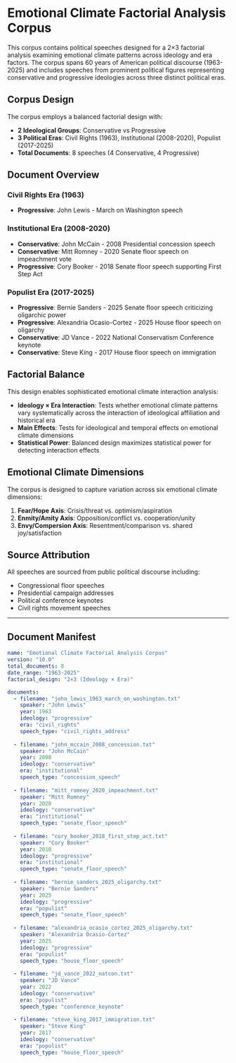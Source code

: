 # Emotional Climate Factorial Analysis Corpus

This corpus contains political speeches designed for a 2×3 factorial analysis examining emotional climate patterns across ideology and era factors. The corpus spans 60 years of American political discourse (1963-2025) and includes speeches from prominent political figures representing conservative and progressive ideologies across three distinct political eras.

## Corpus Design

The corpus employs a balanced factorial design with:
- **2 Ideological Groups**: Conservative vs Progressive
- **3 Political Eras**: Civil Rights (1963), Institutional (2008-2020), Populist (2017-2025)
- **Total Documents**: 8 speeches (4 Conservative, 4 Progressive)

## Document Overview

### Civil Rights Era (1963)
- **Progressive**: John Lewis - March on Washington speech

### Institutional Era (2008-2020)
- **Conservative**: John McCain - 2008 Presidential concession speech
- **Conservative**: Mitt Romney - 2020 Senate floor speech on impeachment vote
- **Progressive**: Cory Booker - 2018 Senate floor speech supporting First Step Act

### Populist Era (2017-2025)
- **Progressive**: Bernie Sanders - 2025 Senate floor speech criticizing oligarchic power
- **Progressive**: Alexandria Ocasio-Cortez - 2025 House floor speech on oligarchy
- **Conservative**: JD Vance - 2022 National Conservatism Conference keynote
- **Conservative**: Steve King - 2017 House floor speech on immigration

## Factorial Balance

This design enables sophisticated emotional climate interaction analysis:
- **Ideology × Era Interaction**: Tests whether emotional climate patterns vary systematically across the interaction of ideological affiliation and historical era
- **Main Effects**: Tests for ideological and temporal effects on emotional climate dimensions
- **Statistical Power**: Balanced design maximizes statistical power for detecting interaction effects

## Emotional Climate Dimensions

The corpus is designed to capture variation across six emotional climate dimensions:
1. **Fear/Hope Axis**: Crisis/threat vs. optimism/aspiration
2. **Enmity/Amity Axis**: Opposition/conflict vs. cooperation/unity
3. **Envy/Compersion Axis**: Resentment/comparison vs. shared joy/satisfaction

## Source Attribution

All speeches are sourced from public political discourse including:
- Congressional floor speeches
- Presidential campaign addresses
- Political conference keynotes
- Civil rights movement speeches

---

## Document Manifest

```yaml
name: "Emotional Climate Factorial Analysis Corpus"
version: "10.0"
total_documents: 8
date_range: "1963-2025"
factorial_design: "2×3 (Ideology × Era)"

documents:
  - filename: "john_lewis_1963_march_on_washington.txt"
    speaker: "John Lewis"
    year: 1963
    ideology: "progressive"
    era: "civil_rights"
    speech_type: "civil_rights_address"
    
  - filename: "john_mccain_2008_concession.txt"
    speaker: "John McCain"
    year: 2008
    ideology: "conservative"
    era: "institutional"
    speech_type: "concession_speech"
    
  - filename: "mitt_romney_2020_impeachment.txt"
    speaker: "Mitt Romney"
    year: 2020
    ideology: "conservative"
    era: "institutional"
    speech_type: "senate_floor_speech"
    
  - filename: "cory_booker_2018_first_step_act.txt"
    speaker: "Cory Booker"
    year: 2018
    ideology: "progressive"
    era: "institutional"
    speech_type: "senate_floor_speech"
    
  - filename: "bernie_sanders_2025_oligarchy.txt"
    speaker: "Bernie Sanders"
    year: 2025
    ideology: "progressive"
    era: "populist"
    speech_type: "senate_floor_speech"
    
  - filename: "alexandria_ocasio_cortez_2025_oligarchy.txt"
    speaker: "Alexandria Ocasio-Cortez"
    year: 2025
    ideology: "progressive"
    era: "populist"
    speech_type: "house_floor_speech"
    
  - filename: "jd_vance_2022_natcon.txt"
    speaker: "JD Vance"
    year: 2022
    ideology: "conservative"
    era: "populist"
    speech_type: "conference_keynote"
    
  - filename: "steve_king_2017_immigration.txt"
    speaker: "Steve King"
    year: 2017
    ideology: "conservative"
    era: "populist"
    speech_type: "house_floor_speech"
```

